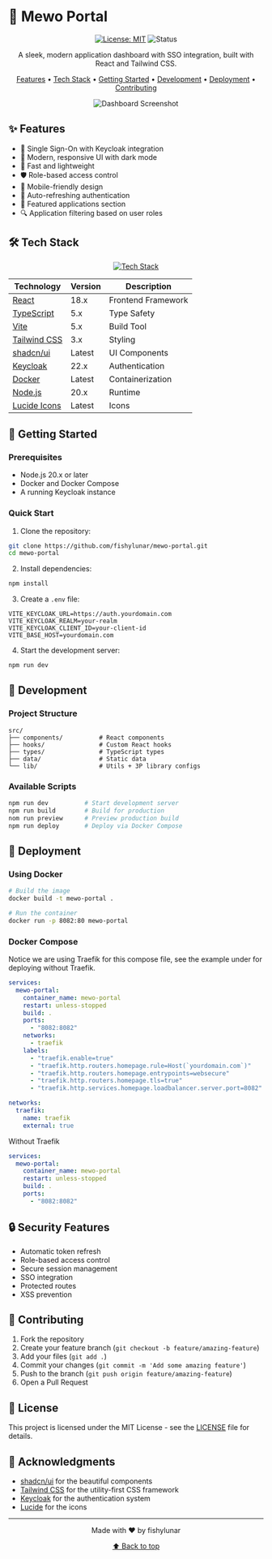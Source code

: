 # 🚀 Mewo Portal

<div align="center">

[![License: MIT](https://img.shields.io/badge/License-MIT-yellow.svg)](https://opensource.org/licenses/MIT)
![Status](https://img.shields.io/badge/Status-Production-green)

A sleek, modern application dashboard with SSO integration, built with React and Tailwind CSS.

[Features](#features) •
[Tech Stack](#tech-stack) •
[Getting Started](#getting-started) •
[Development](#development) •
[Deployment](#deployment) •
[Contributing](#contributing)

<img src="https://internal.mewo.gay/mewo-portal/mewo-portal-screenshot.jpeg" alt="Dashboard Screenshot" />

</div>

## ✨ Features

- 🔐 Single Sign-On with Keycloak integration
- 🎨 Modern, responsive UI with dark mode
- 🚀 Fast and lightweight
- 🛡️ Role-based access control
- 📱 Mobile-friendly design
- 🔄 Auto-refreshing authentication
- 🎯 Featured applications section
- 🔍 Application filtering based on user roles

## 🛠️ Tech Stack

<div align="center">

[![Tech Stack](https://skillicons.dev/icons?i=react,ts,tailwind,vite,docker,nodejs)](https://skillicons.dev)

| Technology | Version | Description |
|------------|---------|-------------|
| [React](https://reactjs.org/) | 18.x | Frontend Framework |
| [TypeScript](https://www.typescriptlang.org/) | 5.x | Type Safety |
| [Vite](https://vitejs.dev/) | 5.x | Build Tool |
| [Tailwind CSS](https://tailwindcss.com/) | 3.x | Styling |
| [shadcn/ui](https://ui.shadcn.com/) | Latest | UI Components |
| [Keycloak](https://www.keycloak.org/) | 22.x | Authentication |
| [Docker](https://www.docker.com/) | Latest | Containerization |
| [Node.js](https://nodejs.org/) | 20.x | Runtime |
| [Lucide Icons](https://lucide.dev/) | Latest | Icons |

</div>

## 🚀 Getting Started

### Prerequisites

- Node.js 20.x or later
- Docker and Docker Compose
- A running Keycloak instance

### Quick Start

1. Clone the repository:
```bash
git clone https://github.com/fishylunar/mewo-portal.git
cd mewo-portal
```

2. Install dependencies:
```bash
npm install
```

3. Create a `.env` file:
```env
VITE_KEYCLOAK_URL=https://auth.yourdomain.com
VITE_KEYCLOAK_REALM=your-realm
VITE_KEYCLOAK_CLIENT_ID=your-client-id
VITE_BASE_HOST=yourdomain.com
```

4. Start the development server:
```bash
npm run dev
```

## 🔧 Development

### Project Structure

```
src/
├── components/          # React components
├── hooks/               # Custom React hooks
├── types/               # TypeScript types
├── data/                # Static data
└── lib/                 # Utils + 3P library configs
```

### Available Scripts

```bash
npm run dev          # Start development server
npm run build        # Build for production
nom run preview      # Preview production build
npm run deploy       # Deploy via Docker Compose
```

## 🐳 Deployment

### Using Docker

```bash
# Build the image
docker build -t mewo-portal .

# Run the container
docker run -p 8082:80 mewo-portal
```

### Docker Compose
Notice we are using Traefik for this compose file, see the example under for deploying without Traefik.

```yaml
services:
  mewo-portal:
    container_name: mewo-portal
    restart: unless-stopped
    build: .
    ports:
      - "8082:8082"
    networks:
      - traefik
    labels:
      - "traefik.enable=true"
      - "traefik.http.routers.homepage.rule=Host(`yourdomain.com`)"
      - "traefik.http.routers.homepage.entrypoints=websecure"
      - "traefik.http.routers.homepage.tls=true"
      - "traefik.http.services.homepage.loadbalancer.server.port=8082"

networks:
  traefik:
    name: traefik
    external: true
```
Without Traefik
```yaml
services:
  mewo-portal:
    container_name: mewo-portal
    restart: unless-stopped
    build: .
    ports:
      - "8082:8082"
```

## 🔒 Security Features

- Automatic token refresh
- Role-based access control
- Secure session management
- SSO integration
- Protected routes
- XSS prevention

## 🤝 Contributing

1. Fork the repository
2. Create your feature branch (`git checkout -b feature/amazing-feature`)
3. Add your files (`git add .`)
4. Commit your changes (`git commit -m 'Add some amazing feature'`)
5. Push to the branch (`git push origin feature/amazing-feature`)
6. Open a Pull Request

## 📄 License

This project is licensed under the MIT License - see the [LICENSE](LICENSE) file for details.

## 🙏 Acknowledgments

- [shadcn/ui](https://ui.shadcn.com/) for the beautiful components
- [Tailwind CSS](https://tailwindcss.com/) for the utility-first CSS framework
- [Keycloak](https://www.keycloak.org/) for the authentication system
- [Lucide](https://lucide.dev/) for the icons

---

<div align="center">
Made with ❤️ by fishylunar

[⬆ Back to top](#-mewo-dashboard)
</div>